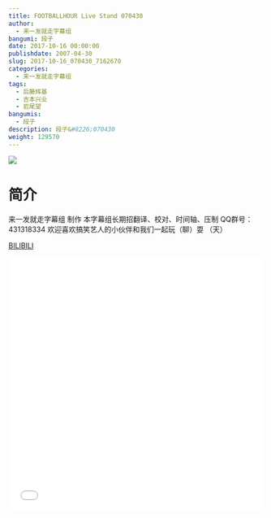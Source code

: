 ```yaml
---
title: FOOTBALLHOUR Live Stand 070430 
author: 
  - 来一发就走字幕组
bangumi: 段子
date: 2017-10-16 00:00:00
publishdate: 2007-04-30
slug: 2017-10-16_070430_7162670
categories: 
  - 来一发就走字幕组
tags: 
  - 后藤辉基
  - 吉本兴业
  - 岩尾望
bangumis: 
  - 段子
description: 段子&#8226;070430
weight: 129570
---
```


![](https://i.imgur.com/9I1IFeo.jpg)

# 简介  
来一发就走字幕组 制作 本字幕组长期招翻译、校对、时间轴、压制   QQ群号：431318334 欢迎喜欢搞笑艺人的小伙伴和我们一起玩（聊）耍 （天）

  [BILIBILI](https://www.bilibili.com/video/av7162670/)


<div class="vcontainer">  <iframe class='video' src="//www.bilibili.com/html/html5player.html?cid=11685023&aid=7162670" width="100%" height="500" frameborder="0" allowfullscreen="allowfullscreen"></iframe></div>
